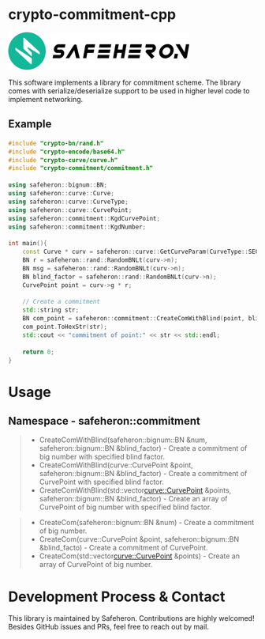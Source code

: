 # crypto-commitment-cpp

![img](../src/crypto-commitment-cpp/doc/logo.png)

This software implements a library for commitment scheme. The library comes with serialize/deserialize support to be used in higher level code to implement networking.



## Example

```c++
#include "crypto-bn/rand.h"
#include "crypto-encode/base64.h"
#include "crypto-curve/curve.h"
#include "crypto-commitment/commitment.h"

using safeheron::bignum::BN;
using safeheron::curve::Curve;
using safeheron::curve::CurveType;
using safeheron::curve::CurvePoint;
using safeheron::commitment::KgdCurvePoint;
using safeheron::commitment::KgdNumber;

int main(){
    const Curve * curv = safeheron::curve::GetCurveParam(CurveType::SECP256K1);
    BN r = safeheron::rand::RandomBNLt(curv->n);
    BN msg = safeheron::rand::RandomBNLt(curv->n);
    BN blind_factor = safeheron::rand::RandomBNLt(curv->n);
    CurvePoint point = curv->g * r;

    // Create a commitment
    std::string str;
    BN com_point = safeheron::commitment::CreateComWithBlind(point, blind_factor);
    com_point.ToHexStr(str);
    std::cout << "commitment of point:" << str << std::endl;
    
    return 0;
}
```

# Usage

## Namespace - safeheron::commitment
>- CreateComWithBlind(safeheron::bignum::BN &num, safeheron::bignum::BN &blind_factor) - Create a commitment of big number with specified blind factor.
>- CreateComWithBlind(curve::CurvePoint &point, safeheron::bignum::BN &blind_factor) - Create a commitment of CurvePoint with specified blind factor.
>- CreateComWithBlind(std::vector<curve::CurvePoint> &points, safeheron::bignum::BN &blind_factor) - Create an array of CurvePoint of big number with specified blind factor.

>- CreateCom(safeheron::bignum::BN &num) - Create a commitment of big number.
>- CreateCom(curve::CurvePoint &point, safeheron::bignum::BN &blind_facto) - Create a commitment of CurvePoint.
>- CreateCom(std::vector<curve::CurvePoint> &points) - Create an array of CurvePoint of big number.

# Development Process & Contact
This library is maintained by Safeheron. Contributions are highly welcomed! Besides GitHub issues and PRs, feel free to reach out by mail.
